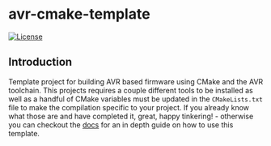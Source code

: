 # avr-cmake-template
[![License](https://img.shields.io/badge/License-Apache_2.0-blue.svg)](https://opensource.org/licenses/Apache-2.0)

## Introduction
Template project for building AVR based firmware using CMake and the AVR toolchain. This projects requires a couple different tools to be installed as well as a handful of CMake variables must be updated in the ```CMakeLists.txt``` file to make the compilation specific to your project. If you already know what those are and have completed it, great, happy tinkering! - otherwise you can checkout the [docs](https://www.greatlakesdev.io/docs/Firmware/avr-cmake-template/) for an in depth guide on how to use this template.

